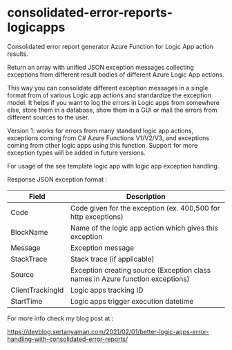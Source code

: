 # consolidated-error-reports-logicapps
Consolidated error report generator Azure Function for Logic App action results.

Return an array with unified JSON exception messages collecting exceptions from different result bodies of different Azure Logic App actions.

This way you can consolidate different exception messages in a single format from of various Logic app actions and standardize the exception model. It helps if you want to log the errors in Logic apps from somewhere else, store them in a database, show them in a GUI or mail the errors from different sources to the user.

Version 1: works for errors from many standard logic app actions, exceptions coming from C# Azure Functions V1/V2/V3, and exceptions coming from other logic apps using this function. Support for more exception types will be added in future versions.

For usage of the see template logic app with logic app exception handling.

Response JSON exception format :


| Field  | Description |
| ------------- | ------------- |
| Code  | Code given for the exception (ex. 400,500 for http exceptions)  |
| BlockName  | Name of the logic app action which gives this exception  |
| Message  | Exception message  |
| StackTrace  | Stack trace (if applicable)  |
| Source  | Exception creating source (Exception class names in Azure function exceptions)  |
| ClientTrackingId  | Logic apps tracking ID  |
| StartTime  | Logic apps trigger execution datetime  |

For more info check my blog post at :

https://devblog.sertanyaman.com/2021/02/01/better-logic-apps-error-handling-with-consolidated-error-reports/
